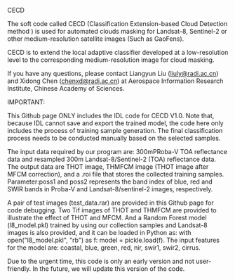 CECD

The soft code called CECD (Classification Extension-based Cloud Detection method ) is used for automated clouds masking for Landsat-8, Sentinel-2 or other medium-resolution satellite images (Such as GaoFens).

CECD is to extend the local adaptive classifier developed at a low-resolution level to the corresponding medium-resolution image for cloud masking. 

If you have any questions, please contact Liangyun Liu (liuly@radi.ac.cn) and Xidong Chen (chenxd@radi.ac.cn) at Aerospace Information Research Institute, Chinese Academy of Sciences.

IMPORTANT:

This Github page ONLY includes the IDL code for CECD V1.0. Note that, because IDL cannot save and export the trained model, the code here only includes the process of training sample generation. The final classification process needs to be conducted manually based on the selected samples. 

The input data required by our program are: 300mPRoba-V TOA reflectance data and resampled 300m Landsat-8/Sentinel-2 (TOA) reflectance data. The output data are THOT image, THMFCM image (THOT image after MFCM correction), and a .roi file that stores the collected training samples.
Parameter:poss1 and poss2 represents the band index of blue, red and SWIR bands in Proba-V and Landsat-8/sentinel-2 images, respectively.

A pair of test images (test_data.rar) are provided in this Github page for code debugging. Two Tif images of THOT and THMFCM are provided to illustrate the effect of THOT and MFCM.  And a Random Forest model (l8_model.pkl) trained by using our collection samples and Landsat-8 images is also provided, and it can be loaded in Python as: with open("l8_model.pkl", "rb") as f: model = pickle.load(f). The input features for the model are: coastal, blue, green, red, nir, swir1, swir2, cirrus. 

Due to the urgent time, this code is only an early version and not user-friendly. In the future, we will update this version of the code. 
